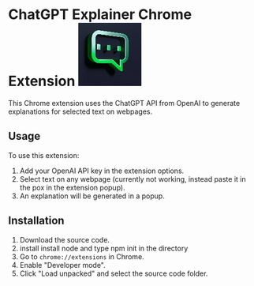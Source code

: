 # ChatGPT Explainer Chrome Extension ![Logo](images/icon128.png)

This Chrome extension uses the ChatGPT API from OpenAI to generate explanations for selected text on webpages.

## Usage

To use this extension:

1. Add your OpenAI API key in the extension options.
2. Select text on any webpage (currently not working, instead paste it in the pox in the extension popup).
4. An explanation will be generated in a popup.

## Installation

1. Download the source code.
2. install install node and type npm init in the directory
3. Go to `chrome://extensions` in Chrome.
4. Enable "Developer mode".
5. Click "Load unpacked" and select the source code folder.
